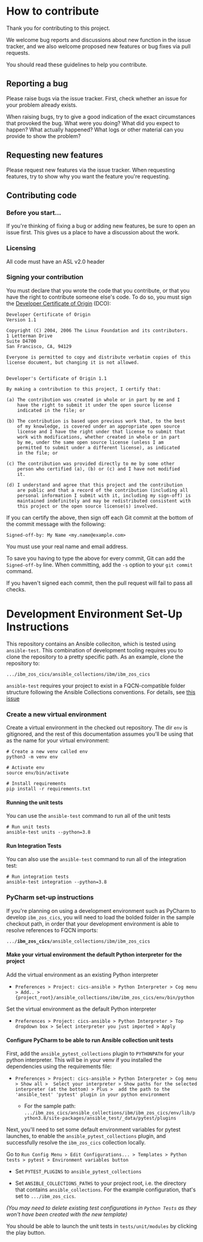 # How to contribute

Thank you for contributing to this project.

We welcome bug reports and discussions about new function in the issue tracker, and we also welcome proposed new features or bug fixes via pull requests.

You should read these guidelines to help you contribute.

## Reporting a bug

Please raise bugs via the issue tracker. First, check whether an issue for your problem already exists.

When raising bugs, try to give a good indication of the exact circumstances that provoked the bug. What were you doing? What did you expect to happen? What actually happened? What logs or other material can you provide to show the problem?

## Requesting new features

Please request new features via the issue tracker. When requesting features, try to show why you want the feature you're requesting.

## Contributing code

### Before you start...

If you're thinking of fixing a bug or adding new features, be sure to open an issue first. This gives us a place to have a discussion about the work.

### Licensing

All code must have an ASL v2.0 header

### Signing your contribution

You must declare that you wrote the code that you contribute, or that you have the right to contribute someone else's code. To do so, you must sign the [Developer Certificate of Origin](https://developercertificate.org) (DCO):

```
Developer Certificate of Origin
Version 1.1

Copyright (C) 2004, 2006 The Linux Foundation and its contributors.
1 Letterman Drive
Suite D4700
San Francisco, CA, 94129

Everyone is permitted to copy and distribute verbatim copies of this
license document, but changing it is not allowed.


Developer's Certificate of Origin 1.1

By making a contribution to this project, I certify that:

(a) The contribution was created in whole or in part by me and I
    have the right to submit it under the open source license
    indicated in the file; or

(b) The contribution is based upon previous work that, to the best
    of my knowledge, is covered under an appropriate open source
    license and I have the right under that license to submit that
    work with modifications, whether created in whole or in part
    by me, under the same open source license (unless I am
    permitted to submit under a different license), as indicated
    in the file; or

(c) The contribution was provided directly to me by some other
    person who certified (a), (b) or (c) and I have not modified
    it.

(d) I understand and agree that this project and the contribution
    are public and that a record of the contribution (including all
    personal information I submit with it, including my sign-off) is
    maintained indefinitely and may be redistributed consistent with
    this project or the open source license(s) involved.
```


If you can certify the above, then sign off each Git commit at the bottom of the commit message with the following:

```
Signed-off-by: My Name <my.name@example.com>
```

You must use your real name and email address.

To save you having to type the above for every commit, Git can add the `Signed-off-by` line. When committing, add the `-s` option to your `git commit` command.

If you haven't signed each commit, then the pull request will fail to pass all checks.

Development Environment Set-Up Instructions
===================

This repository contains an Ansible colleciton, which is tested using `ansible-test`.  This combination of development
tooling requires you to clone the repository to a pretty specific path.  As an example, clone the repository to:

```
.../ibm_zos_cics/ansible_collections/ibm/ibm_zos_cics
```

`ansible-test` requires your project to exist in a FQCN-compatible folder structure following the Ansible Collections
conventions.  For details, see [this issue](https://github.com/ansible/ansible/issues/60215) 

### Create a new virtual environment

Create a virtual environment in the checked out repository.  The dir `env` is gitignored, and the rest of this
documentation assumes you'll be using that as the name for your virtual environment:

```
# Create a new venv called env
python3 -m venv env

# Activate env
source env/bin/activate

# Install requirements
pip install -r requirements.txt
```

#### Running the unit tests

You can use the `ansible-test` command to run all of the unit tests
```
# Run unit tests
ansible-test units --python=3.8
```

#### Run Integration Tests

You can also use the `ansible-test` command to run all of the integration test:

```
# Run integration tests
ansible-test integration --python=3.8
```

### PyCharm set-up instructions

If you're planning on using a development environment such as PyCharm to develop `ibm_zos_cics`, you will need to
load the bolded folder in the sample checkout path, in order that your development environment is able to resolve
references to FQCN imports:

<code>.../<b>ibm_zos_cics</b>/ansible_collections/ibm/ibm_zos_cics</code>

#### Make your virtual environment the default Python interpreter for the project

Add the virtual environment as an existing Python interpreter

 - `Preferences > Project: cics-ansible > Python Interpreter > Cog menu > Add.. > {project_root}/ansible_collections/ibm/ibm_zos_cics/env/bin/python`

Set the virtual environment as the default Python interpreter

 - `Preferences > Project: cics-ansible > Python Interpreter > Top dropdown box > Select interpreter you just imported > Apply`

#### Configure PyCharm to be able to run Ansible collection unit tests

First, add the `ansible_pytest_collections` plugin to `PYTHONPATH` for your python interpreter.  This will be in your
venv if you installed the dependencies using the requirements file:

 - `Preferences > Project: cics-ansible > Python Interpreter > Cog menu > Show all > 
   Select your interpreter > Show paths for the selected interpreter (at the bottom) > Plus > 
   add the path to the 'ansible_test' 'pytest' plugin in your python environment`

   - For the sample path:
     `.../ibm_zos_cics/ansible_collections/ibm/ibm_zos_cics/env/lib/python3.8/site-packages/ansible_test/_data/pytest/plugins`

Next, you'll need to set some default environment variables for pytest launches, to enable the
`ansible_pytest_collections` plugin, and successfully resolve the `ibm_zos_cics` collection locally.

Go to `Run Config Menu > Edit Configurations... > Templates > Python tests > pytest > Environment variables button`
 
- Set `PYTEST_PLUGINS` to `ansible_pytest_collections`

- Set `ANSIBLE_COLLECTIONS_PATHS` to your project root, i.e. the directory that contains `ansible_collections`.  For the
  example configuration, that's set to `.../ibm_zos_cics`.
     
*(You may need to delete existing test configurations in `Python Tests` as they won't have been created with the new
template)*

You should be able to launch the unit tests in `tests/unit/modules` by clicking the play button.
